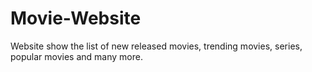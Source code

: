 # Movie-Website
Website show the list of new released movies, trending movies, series, popular movies and many more.
